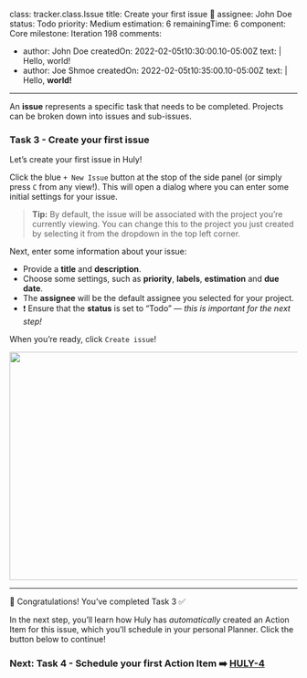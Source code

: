 class: tracker.class.Issue
title: Create your first issue 📝
assignee: John Doe
status: Todo
priority: Medium
estimation: 6
remainingTime: 6
component: Core
milestone: Iteration 198
comments:
  - author: John Doe
    createdOn: 2022-02-05t10:30:00.10-05:00Z
    text: |
      Hello, world!
  - author: Joe Shmoe
    createdOn: 2022-02-05t10:35:00.10-05:00Z
    text: |
      Hello, **world!**
---
An **issue** represents a specific task that needs to be completed. Projects can be broken down into issues and sub-issues.

### Task 3 - Create your first issue

Let’s create your first issue in Huly!

Click the blue `+ New Issue` button at the stop of the side panel (or simply press `C` from any view!). This will open a dialog where you can enter some initial settings for your issue.

> **Tip:** By default, the issue will be associated with the project you’re currently viewing. You can change this to the project you just created by selecting it from the dropdown in the top left corner.

Next, enter some information about your issue:

* Provide a **title** and **description**.
* Choose some settings, such as **priority**, **labels**, **estimation** and **due date**.
* The **assignee** will be the default assignee you selected for your project.
* ❗ Ensure that the **status** is set to “Todo” — *this is important for the next step!*

When you’re ready, click `Create issue`!

<img src="../files/onboarding-create-issue.gif" width="640" height="400"/>

---

🎉 Congratulations! You’ve completed Task 3 ✅

In the next step, you’ll learn how Huly has *automatically* created an Action Item for this issue, which you’ll schedule in your personal Planner. Click the button below to continue!

### Next: Task 4 - Schedule your first Action Item ➡️  [HULY-4](HULY-4.md)
